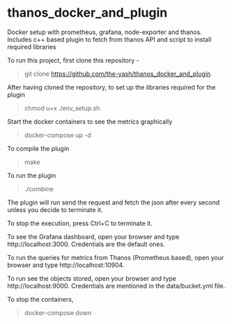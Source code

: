 # thanos_docker_and_plugin
Docker setup with prometheus, grafana, node-exporter and thanos. Includes c++ based plugin to fetch from thanos API and script to install required libraries

To run this project, first clone this repository - 
> git clone https://github.com/the-yash/thanos_docker_and_plugin.

After having cloned the repository, to set up the libraries required for the plugin
> chmod u+x ./env_setup.sh

Start the docker containers to see the metrics graphically
> docker-compose up -d

To compile the plugin
> make

To run the plugin
>./combine

The plugin will run send the request and fetch the json after every second unless you decide to terminate it.

To stop the execution, press Ctrl+C to terminate it.

To see the Grafana dashboard, open your browser and type http://localhost:3000. Credentials are the default ones.

To run the queries for metrics from Thanos (Prometheus based), open your browser and type http://localhost:10904.

To run see the objects stored, open your browser and type http://localhost:9000. Credentials are mentioned in the data/bucket.yml file.

To stop the containers,
> docker-compose down
